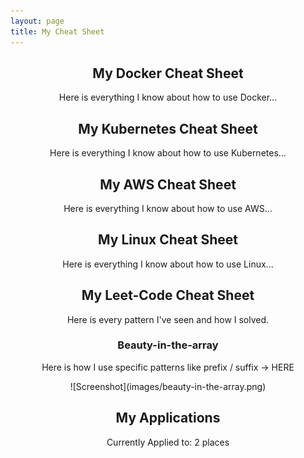 ```yaml
---
layout: page
title: My Cheat Sheet
---
```


<div style="text-align: center;">

<h2>My Docker Cheat Sheet</h2>
<p>Here is everything I know about how to use Docker...</p>

<h2>My Kubernetes Cheat Sheet</h2>
<p>Here is everything I know about how to use Kubernetes...</p>

<h2>My AWS Cheat Sheet</h2>
<p>Here is everything I know about how to use AWS...</p>

<h2>My Linux Cheat Sheet</h2>
<p>Here is everything I know about how to use Linux...</p>

<h2>My Leet-Code Cheat Sheet</h2>
<p>Here is every pattern I've seen and how I solved.</p>

<h3>Beauty-in-the-array</h3>
<p>Here is how I use specific patterns like prefix / suffix -&gt; HERE</p>
![Screenshot](images/beauty-in-the-array.png)

<h2>My Applications</h2>
<p>Currently Applied to: 2 places</p>

</div>

